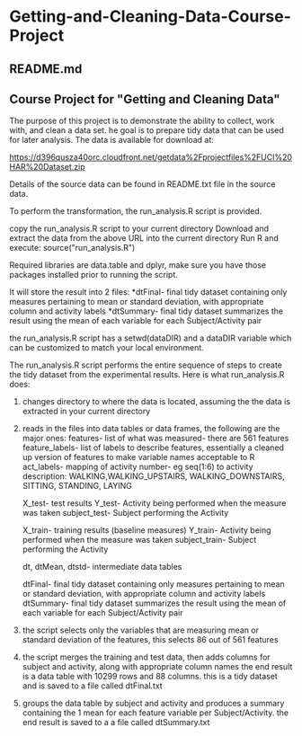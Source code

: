 # Getting-and-Cleaning-Data-Course-Project
## README.md
## Course Project for "Getting and Cleaning Data"

The purpose of this project is to demonstrate the ability to collect, work with, and clean a data set.
he goal is to prepare tidy data that can be used for later analysis. 
The data is available for download at:

https://d396qusza40orc.cloudfront.net/getdata%2Fprojectfiles%2FUCI%20HAR%20Dataset.zip 

Details of the source data can be found in README.txt file in the source data.

To perform the transformation, the run_analysis.R script is provided.

copy the run_analysis.R script to your current directory
Download and extract the data from the above URL into the current directory
Run R and execute:
	source("run_analysis.R") 
	
Required libraries are data.table and dplyr, make sure you have those packages installed prior to running the script.
	
It will store the result into 2 files:
	*dtFinal- final tidy dataset containing only measures pertaining to mean or standard deviation, with appropriate column and activity labels
	*dtSummary- final tidy dataset summarizes the result using the mean of each variable for each Subject/Activity pair

the run_analysis.R script has a setwd(dataDIR) and a dataDIR variable which can be customized to match your local environment.

The run_analysis.R script performs the entire sequence of steps to create the tidy dataset from the experimental results.
Here is what run_analysis.R does:

1) changes directory to where the data is located, assuming the the data is extracted in your current directory
2) reads in the files into data tables or data frames, the following are the major ones:
	features- list of what was measured- there are 561 features
	feature_labels- list of labels to describe features, essentially a cleaned up version of features to make variable names acceptable to R
	act_labels- mapping of activity number- eg seq(1:6) to activity description:
		WALKING,WALKING_UPSTAIRS, WALKING_DOWNSTAIRS, SITTING, STANDING, LAYING

	X_test- test results
	Y_test- Activity being performed when the measure was taken
	subject_test- Subject performing the Activity

	X_train- training results (baseline measures)
	Y_train- Activity being performed when the measure was taken
	subject_train- Subject performing the Activity

	dt, dtMean, dtstd- intermediate data tables

	dtFinal- final tidy dataset containing only measures pertaining to mean or standard deviation, with appropriate column and activity labels
	dtSummary- final tidy dataset summarizes the result using the mean of each variable for each Subject/Activity pair

3) the script selects only the variables that are measuring mean or standard deviation of the features,  this selects 86 out of 561 features

4) the script merges the training and test data, then adds columns for subject and activity, along with appropriate column names
	the end result is a data table with 10299 rows and 88 columns.  this is a tidy dataset and is saved to a file called dtFinal.txt

5) groups the data table by subject and activity and produces a summary containing the 1 mean for each feature variable per Subject/Activity.
	the end result is saved to a a file called dtSummary.txt
 

